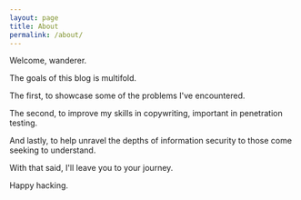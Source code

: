 ```yaml
---
layout: page
title: About
permalink: /about/
---
```


Welcome, wanderer.

The goals of this blog is multifold. 

The first, to showcase some of the problems I've encountered. 

The second, to improve my skills in copywriting, important in penetration testing.

And lastly, to help unravel the depths of information security to those come seeking to understand.

With that said, I'll leave you to your journey.

Happy hacking.
